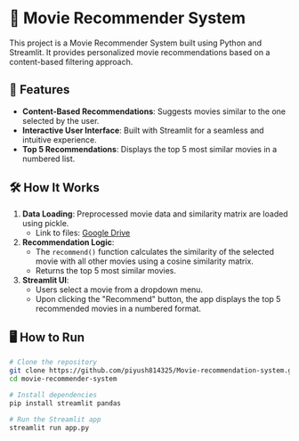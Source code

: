 # 🎥 Movie Recommender System

This project is a Movie Recommender System built using Python and Streamlit. It provides personalized movie recommendations based on a content-based filtering approach.

## 🚀 Features
- **Content-Based Recommendations**: Suggests movies similar to the one selected by the user.
- **Interactive User Interface**: Built with Streamlit for a seamless and intuitive experience.
- **Top 5 Recommendations**: Displays the top 5 most similar movies in a numbered list.

## 🛠️ How It Works
1. **Data Loading**: Preprocessed movie data and similarity matrix are loaded using pickle.
   - Link to files: [Google Drive](https://drive.google.com/drive/folders/16sP3OJV5JXhQ0B_Nh-Knt6rk0ziW7ABl?usp=sharing)
2. **Recommendation Logic**:
   - The `recommend()` function calculates the similarity of the selected movie with all other movies using a cosine similarity matrix.
   - Returns the top 5 most similar movies.
3. **Streamlit UI**:
   - Users select a movie from a dropdown menu.
   - Upon clicking the "Recommend" button, the app displays the top 5 recommended movies in a numbered format.

## 🖥️ How to Run
```sh
# Clone the repository
git clone https://github.com/piyush814325/Movie-recommendation-system.git
cd movie-recommender-system

# Install dependencies
pip install streamlit pandas

# Run the Streamlit app
streamlit run app.py
  
